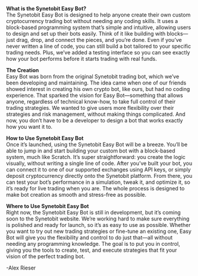 **What is the Synetobit Easy Bot?**   
The Synetobit Easy Bot is designed to help anyone create their own custom cryptocurrency trading bot without needing any coding skills. It uses a block-based programming system that’s simple and intuitive, allowing users to design and set up their bots easily. Think of it like building with blocks—just drag, drop, and connect the pieces, and you’re done. Even if you’ve never written a line of code, you can still build a bot tailored to your specific trading needs. Plus, we’ve added a testing interface so you can see exactly how your bot performs before it starts trading with real funds.
  

**The Creation**   
Easy Bot was born from the original Synetobit trading bot, which we’ve been developing and maintaining. The idea came when one of our friends showed interest in creating his own crypto bot, like ours, but had no coding experience. That sparked the vision for Easy Bot—something that allows anyone, regardless of technical know-how, to take full control of their trading strategies. We wanted to give users more flexibility over their strategies and risk management, without making things complicated. And now, you don’t have to be a developer to design a bot that works exactly how you want it to.
  

**How to Use Synetobit Easy Bot**  
Once it’s launched, using the Synetobit Easy Bot will be a breeze. You’ll be able to jump in and start building your custom bot with a block-based system, much like Scratch. It’s super straightforward: you create the logic visually, without writing a single line of code. After you’ve built your bot, you can connect it to one of our supported exchanges using API keys, or simply deposit cryptocurrency directly onto the Synetobit platform. From there, you can test your bot’s performance in a simulation, tweak it, and optimize it, so it’s ready for live trading when you are. The whole process is designed to make bot creation as smooth and stress-free as possible.
  
  
**Where to Use Synetobit Easy Bot**   
Right now, the Synetobit Easy Bot is still in development, but it’s coming soon to the Synetobit website. We’re working hard to make sure everything is polished and ready for launch, so it’s as easy to use as possible. Whether you want to try out new trading strategies or fine-tune an existing one, Easy Bot will give you the flexibility and control to do just that—all without needing any programming knowledge. The goal is to put you in control, giving you the tools to create, test, and execute strategies that fit your vision of the perfect trading bot.
  
  
-Alex Rieser
